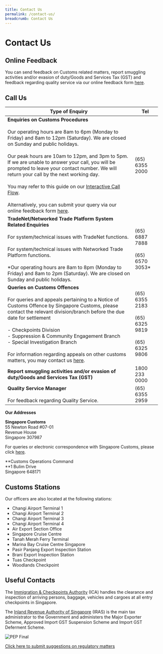 ```yaml
---
title: Contact Us
permalink: /contact-us/
breadcrumb: Contact Us
---
```


# Contact Us

## Online Feedback

You can send feedback on Customs related matters, report smuggling activities and/or evasion of duty/Goods and Services Tax (GST) and feedback regarding quality service via our online feedback form  [here](https://www.customs.gov.sg/feedback).

## Call Us
| Type of Enquiry  | Tel |
|---|---|
| **Enquiries on Customs Procedures**<br> <br>Our operating hours are 8am to 6pm (Monday to Friday) and 8am to 12pm (Saturday). We are closed on Sunday and public holidays.<br><br>Our peak hours are 10am to 12pm, and 3pm to 5pm. If we are unable to answer your call, you will be prompted to leave your contact number. We will return your call by the next working day.<br><br>You may refer to this guide on our  [Interactive Call Flow](https://www.customs.gov.sg/-/media/cus/files/contact-us/guide-to-interactive-call-flow-nov-2019.pdf?la=en&hash=987EECAC2A3E7A2F8F76C3892B5404BDB9978151).<br><br>Alternatively, you can submit your query via our online feedback form  [here](https://www.customs.gov.sg/feedback).  |  (65) 6355 2000|
|**TradeNet/Networked Trade Platform System Related Enquiries**<br><br>For system/technical issues with TradeNet functions.<br><br>For system/technical issues with Networked Trade Platform functions.<br><br>*Our operating hours are 8am to 8pm (Monday to Friday) and 8am to 2pm (Saturday). We are closed on Sunday and public holidays.|(65) 6887 7888<br><br>(65) 6570 3053*|
|**Queries on Customs Offences**<br><br> For queries and appeals pertaining to a Notice of Customs Offence by Singapore Customs, please contact the relevant division/branch before the due date for settlement <br><br>- Checkpoints Division<br>- Suppression & Community Engagement Branch<br>- Special Investigation Branch <br><br>For information regarding appeals on other customs matters, you may contact us  [here](https://www.customs.gov.sg/feedback).|(65) 6355 2183<br><br>(65) 6325 9819<br><br>(65) 6325 9806|
|**Report smuggling activities and/or evasion of duty/Goods and Services Tax (GST)**|1800 233 0000|
|**Quality** **Service Manager**<br><br>For feedback regarding Quality Service.|(65) 6355 2959|

**Our Addresses**

**Singapore Customs**  
55 Newton Road #07-01  
Revenue House  
Singapore 307987  
  
For queries or electronic correspondence with Singapore Customs, please click  [here](https://www.customs.gov.sg/feedback).

**Customs Operations Command  
**1 Bulim Drive  
Singapore 648171

## Customs Stations

Our officers are also located at the following stations:

-   Changi Airport Terminal 1
-   Changi Airport Terminal 2
-   Changi Airport Terminal 3
-   Changi Airport Terminal 4
-   Air Export Section Office
-   Singapore Cruise Centre
-   Tanah Merah Ferry Terminal
-   Marina Bay Cruise Centre Singapore
-   Pasir Panjang Export Inspection Station
-   Brani Export Inspection Station
-   Tuas Checkpoint
-   Woodlands Checkpoint

## Useful Contacts

The [Immigration & Checkpoints Authority](http://www.ica.gov.sg/)  (ICA) handles the clearance and inspection of arriving persons, baggage, vehicles and cargoes at all entry checkpoints in Singapore.

The [Inland Revenue Authority of Singapore](http://www.iras.gov.sg/)  (IRAS) is the main tax administrator to the Government and administers the Major Exporter Scheme, Approved Import GST Suspension Scheme and Import GST Deferment Scheme.

![PEP Final](https://www.customs.gov.sg/-/media/cus/images/common/pep-final.jpg)

[Click here to submit suggestions on regulatory matters](https://www.mti.gov.sg/proenterprisepanel)
